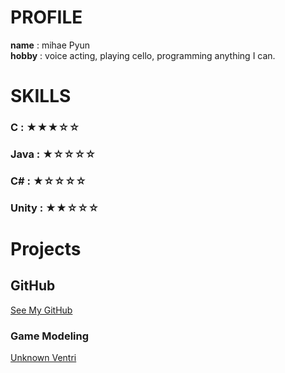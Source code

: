 # PROFILE

**name** : mihae Pyun<br>
**hobby** : voice acting, playing cello, programming anything I can.

# SKILLS

### C :      ★★★☆☆ <br>
### Java :   ★☆☆☆☆
### C# :     ★☆☆☆☆
### Unity :  ★★☆☆☆

# Projects

## GitHub
[See My GitHub](https://github.com/smilehae)

### Game Modeling 
[Unknown Ventri](https://www.youtube.com/watch?v=leR7e-snlfs&feature=youtu.be)


